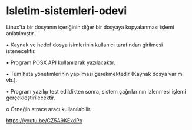 # Isletim-sistemleri-odevi
Linux'ta bir dosyanın içeriğinin diğer bir dosyaya kopyalanması işlemi anlatılmıştır.

•	Kaynak ve hedef dosya isimlerinin kullanıcı tarafından girilmesi istenecektir.

•	Program POSX API kullanılarak yazılacaktır.

•	Tüm hata yönetimlerinin yapılması gerekmektedir (Kaynak dosya var mı vb.).

•	Program yazılıp test edildikten sonra, sistem çağrılarının izlenmesi işlemi gerçekleştirilecektir.

o	Örneğin strace aracı kullanılabilir.

https://youtu.be/CZ5A9KExdPo
